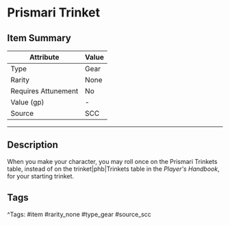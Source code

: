 # Prismari Trinket

## Item Summary

| Attribute            | Value                        |
|----------------------|------------------------------|
| Type                 | Gear |
| Rarity               | None             |
| Requires Attunement  | No                |
| Value (gp)           | -    |
| Source               | SCC |

---

## Description

When you make your character, you may roll once on the Prismari Trinkets table, instead of on the trinket|phb|Trinkets table in the _Player's Handbook_, for your starting trinket.

## Tags

^Tags: #item #rarity_none #type_gear #source_scc